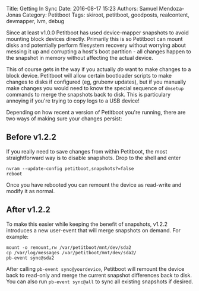 Title: Getting In Sync
Date: 2016-08-17 15:23
Authors: Samuel Mendoza-Jonas
Category: Petitboot
Tags: skiroot, petitboot, goodposts, realcontent, devmapper, lvm, debug

Since at least v1.0.0 Petitboot has used device-mapper snapshots to avoid
mounting block devices directly. Primarily this is so Petitboot can mount disks
and potentially perform filesystem recovery without worrying about messing it up
and corrupting a host's boot partition - all changes happen to the snapshot in
memory without affecting the actual device.

This of course gets in the way if you actually _do_ want to make changes to a
block device. Petitboot will allow certain bootloader scripts to make changes
to disks if configured (eg, grubenv updates), but if you manually make changes
you would need to know the special sequence of `dmsetup` commands to merge the
snapshots back to disk. This is particulary annoying if you're trying to copy
logs to a USB device!

Depending on how recent a version of Petitboot you're running, there are two
ways of making sure your changes persist:

## Before v1.2.2

If you really need to save changes from within Petitboot, the most
straightforward way is to disable snapshots. Drop to the shell and enter
```
nvram --update-config petitboot,snapshots?=false
reboot
```

Once you have rebooted you can remount the device as read-write and
modify it as normal.

## After v1.2.2

To make this easier while keeping the benefit of snapshots, v1.2.2 introduces
a new user-event that will merge snapshots on demand. For example:
```
mount -o remount,rw /var/petitboot/mnt/dev/sda2
cp /var/log/messages /var/petitboot/mnt/dev/sda2/
pb-event sync@sda2
```

After calling `pb-event sync@yourdevice`, Petitboot will remount the device back to
read-only and merge the current snapshot differences back to disk. You can also
run `pb-event sync@all` to sync all existing snapshots if desired.